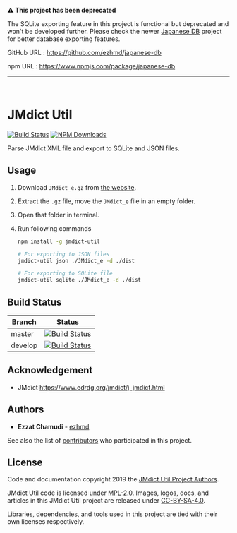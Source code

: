 **⚠️ This project has been deprecated**

The SQLite exporting feature in this project is functional but deprecated and won't be developed further. Please check the newer [Japanese DB](https://github.com/ezhmd/japanese-db) project for better database exporting features.

GitHub URL : https://github.com/ezhmd/japanese-db

npm URL : https://www.npmjs.com/package/japanese-db

-----
<br>

# JMdict Util

[![Build Status](https://travis-ci.org/ezhmd/jmdict-util.svg?branch=master)](https://travis-ci.org/ezhmd/jmdict-util) [![NPM Downloads](https://img.shields.io/npm/dm/jmdict-util?label=downloads)](https://www.npmjs.com/package/jmdict-util)

Parse JMdict XML file and export to SQLite and JSON files.

## Usage

1. Download `JMdict_e.gz` from [the website](http://www.edrdg.org/jmdict/edict_doc.html).

1. Extract the `.gz` file, move the `JMdict_e` file in an empty folder.

1. Open that folder in terminal.

1. Run following commands

    ```sh
    npm install -g jmdict-util

    # For exporting to JSON files
    jmdict-util json ./JMdict_e -d ./dist

    # For exporting to SQLite file
    jmdict-util sqlite ./JMdict_e -d ./dist
    ```

## Build Status

| Branch | Status |
| - | - |
| master | [![Build Status](https://travis-ci.org/ezhmd/jmdict-util.svg?branch=master)](https://travis-ci.org/ezhmd/jmdict-util) |
| develop | [![Build Status](https://travis-ci.org/ezhmd/jmdict-util.svg?branch=develop)](https://travis-ci.org/ezhmd/jmdict-util) |

## Acknowledgement

- JMdict https://www.edrdg.org/jmdict/j_jmdict.html

## Authors

* **Ezzat Chamudi** - [ezhmd](https://github.com/ezhmd)

See also the list of [contributors](https://github.com/ezhmd/jmdict-util/graphs/contributors) who participated in this project.

## License

Code and documentation copyright 2019 the [JMdict Util Project Authors](https://github.com/ezhmd/jmdict-util/graphs/contributors). 

JMdict Util code is licensed under [MPL-2.0](https://www.mozilla.org/en-US/MPL/2.0/). Images, logos, docs, and articles in this JMdict Util project are released under [CC-BY-SA-4.0](https://creativecommons.org/licenses/by-sa/4.0/legalcode).

Libraries, dependencies, and tools used in this project are tied with their own licenses respectively.
